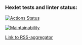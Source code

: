 ### Hexlet tests and linter status:
[![Actions Status](https://github.com/kristinafrdx/frontend-project-11/actions/workflows/hexlet-check.yml/badge.svg)](https://github.com/kristinafrdx/frontend-project-11/actions)

[![Maintainability](https://api.codeclimate.com/v1/badges/51fb4798521a450e324c/maintainability)](https://codeclimate.com/github/kristinafrdx/frontend-project-10/maintainability)

<a href="https://frontend-project-11-7x63-kristinafrdxs-projects.vercel.app">Link to RSS-aggregator</a>